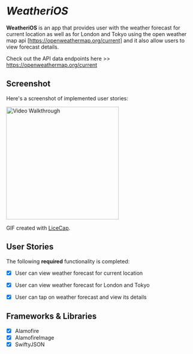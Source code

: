 # *WeatheriOS*

**WeatheriOS** is an app that provides user with the weather forecast for current location as well as for London and Tokyo using the open weather map api [https://openweathermap.org/current] and it also allow users to view forecast details. 


Check out the API data endpoints here >> https://openweathermap.org/current 


## Screenshot

Here's a screenshot of implemented user stories: 

<img src='https://i.imgur.com/N6uOuKi.gif' title='Video Walkthrough' width='300' alt='Video Walkthrough' />

GIF created with [LiceCap](http://www.cockos.com/licecap/).



## User Stories

The following **required** functionality is completed:

- [x] User can view weather forecast for current location 
- [x] User can view weather forecast for London and Tokyo
- [x] User can tap on weather forecast and view its details


## Frameworks & Libraries

- [x] Alamofire
- [x] AlamofireImage
- [x] SwiftyJSON

